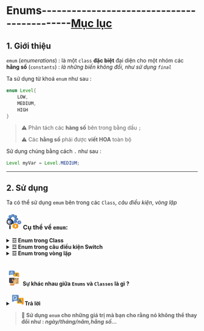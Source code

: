 # Enums--------------------------------------------[Mục lục](https://github.com/Zenfection/Java)

## 1. Giới thiệu

`emum` (*enumerations*) : là một `class` **đặc biệt** đại diện cho một nhóm các **hằng số** (`constants`) : *là những biến không đổi, như sử dụng `final`*

Ta sử dụng từ khoá `enum` như sau : 

```java
enum Level{
    LOW,
    MEDIUM,
    HIGH
}
```

> ⚠️ Phân tách các **hàng số** bên trong bằng dấu `;`
> 
> ⚠️ Các **hằng số** phải được **viết HOA** toàn bộ

Sử dụng chúng bằng cách `.` như sau : 

```java
Level myVar = Level.MEDIUM;
```

---

## 2. Sử dụng

Ta có thể sử dụng `emum` bên trong các `Class`, *câu điều kiện*, *vòng lặp* 

### ![ithubusercontent.com/Zenfection/Image/master/2021/02/02-11-21-10-Assignment.png](https://raw.githubusercontent.com/Zenfection/Image/master/2021/02/02-11-05-59-Know%20How.png) Cụ thể về `emum`:

<details>
<summary><b>☲ Enum trong Class</b></summary>

<br>

Bạn có thể sử dụng `enum` bên trong một `class` như sau : 

```java
public Main{
    enum HocLuc{
        YEU,
        TRUNGBINH,
        GIOI
    }

    public static void main(String[] args){
        Level xepLoai = HocLuc.TRUNGBINH;
        System.out.println(xepLoai);
    }
}
// output : TRUNGBINH
```

</details>

<details>
<summary><b>☲ Enum trong câu điều kiện Switch</b></summary>

<br>

`Enum` thường được sử dụng trong câu điều kiện `Switch` để kiểm tra giá trị tương đương, như sau: 

```java
enum HocLuc{
    YEU,
    TRUNGBINH,
    GIOI
}

public Main{
    public static void main(String[] args){
        Level xepLoai = HocLuc.TRUNGBINH;
        
        switch(xepLoai){
            case YEU:
                System.out.println("Xếp loại yếu");
                break;
            case TRUNGBINH:
                System.out.println("Xếp loại trung bình");
                break;
            case GIOI:
                System.out.println("Xếp loại giỏi");
                break;
        }
    }
}
// output : Xếp loại trung bình
```

</details>

<details>
<summary><b>☲ Enum trong vòng lặp</b></summary>

<br>

`enum` có phương thức `values()`, nó sẽ trả về mạng các hằng số `enum`, như sau : 

```java
public class Demo{
    enum HocLuc{
        YEU,
        TRUNGBINH,
        GIOI
    }
    public static void main(String[] args) {
        for (HocLuc xepLoai : HocLuc.values()) {
            System.out.println(xepLoai);
        }
    }
}
/* YEU
   TRUNGBINH
   GIOI      */
```

> 💡 Có thể dùng vòng lặp trên để duyệt ra các hằng số trong `enum` 

</details>

<br>

#### ![Language Learningpng](https://raw.githubusercontent.com/Zenfection/Image/master/2021/02/02-14-14-12-Language%20Learning.png) Sự khác nhau giữa `Enums` và `Classes` là gì ? 

<details>
<summary><b><img src="https://raw.githubusercontent.com/Zenfection/Image/master/2021/02/01-13-25-05-Questions%20And%20Answers.png"> Trả lời</summary>

<br>

- `enum` và `class` đều có thể chứa các `attributes` và `methods`. Nhưng sự khác nhau giữ chúng nằm ở `enum` là `public`, `static`, `final` (*không thể thay đổi*).

- `enum` không thể tạo `Object` và nó không thể `extends` cho các `class` khác. (*nhưng nó có thể `implement` cho interface*).

</details>

> 🚀 Sử dụng `enum` cho những giá trị mà bạn cho rằng nó không thể thay đổi như : *ngày/tháng/năm,hằng số...*